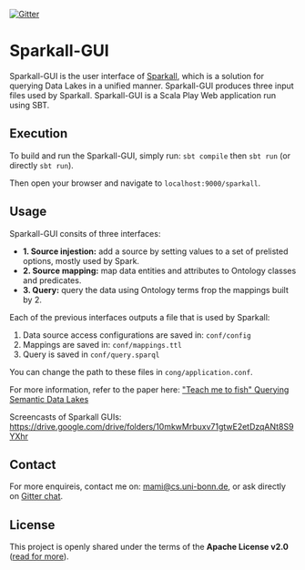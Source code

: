 [![Gitter](https://img.shields.io/gitter/room/DAVFoundation/DAV-Contributors.svg?style=flat-square)](https://gitter.im/sparkall)

# Sparkall-GUI
Sparkall-GUI is the user interface of [Sparkall](https://github.com/mnmami/sparkall), which is a solution for querying Data Lakes in a unified manner. Sparkall-GUI produces three input files used by Sparkall. Sparkall-GUI is a Scala Play Web application run using SBT.

## Execution
To build and run the Sparkall-GUI, simply run:
`sbt compile` then
`sbt run` (or directly `sbt run`).

Then open your browser and navigate to `localhost:9000/sparkall`.

## Usage
Sparkall-GUI consits of three interfaces:
- **1. Source injestion:** add a source by setting values to a set of prelisted options, mostly used by Spark.
- **2. Source mapping:** map data entities and attributes to Ontology classes and predicates.
- **3. Query:** query the data using Ontology terms frop the mappings built by 2.

Each of the previous interfaces outputs a file that is used by Sparkall:

1. Data source access configurations are saved in: `conf/config`
2. Mappings are saved in: `conf/mappings.ttl`
3. Query is saved in `conf/query.sparql`

You can change the path to these files in `cong/application.conf`.

For more information, refer to the paper here: ["Teach me to fish" Querying Semantic Data Lakes](https://www.researchgate.net/publication/322526357_%27Teach_me_to_fish%27_Querying_Semantic_Data_Lakes)

Screencasts of Sparkall GUIs: https://drive.google.com/drive/folders/10mkwMrbuxv71gtwE2etDzqANt8S9YXhr

## Contact
For more enquireis, contact me on: mami@cs.uni-bonn.de, or ask directly on [Gitter chat](https://gitter.im/sparkall).

License
-------

This project is openly shared under the terms of the __Apache License
v2.0__ ([read for more](./LICENSE)).
